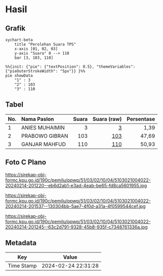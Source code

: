 # Hasil

## Grafik

```mermaid
xychart-beta
    title "Perolehan Suara TPS"
    x-axis [01, 02, 03]
    y-axis "Suara" 0 --> 110
    bar [3, 103, 110]
```

```mermaid
%%{init: {"pie": {"textPosition": 0.5}, "themeVariables": {"pieOuterStrokeWidth": "5px"}} }%%
pie showData
    "1" : 3
    "2" : 103
    "3" : 110
```

## Tabel

| No. | Nama Paslon    | Suara | Suara (raw) | Persentase |
|:--- |:-------------- | -----:| -----------:| ----------:|
| 1   | ANIES MUHAIMIN | 3     | [3][p-1]    | 1,39       |
| 2   | PRABOWO GIBRAN | 103   | [103][p-2]  | 47,69      |
| 3   | GANJAR MAHFUD  | 110   | [110][p-3]  | 50,93      |


[p-1]: https://github.com/gigit-pemilu/pemilu-2024-51-bali/blob/main/pilpres/hitung-suara/sub/51-bali/sub/03-badung/sub/02-mengwi/sub/1004-kapal/sub/022-tps/sub/paslon-1.txt
[p-2]: https://github.com/gigit-pemilu/pemilu-2024-51-bali/blob/main/pilpres/hitung-suara/sub/51-bali/sub/03-badung/sub/02-mengwi/sub/1004-kapal/sub/022-tps/sub/paslon-2.txt
[p-3]: https://github.com/gigit-pemilu/pemilu-2024-51-bali/blob/main/pilpres/hitung-suara/sub/51-bali/sub/03-badung/sub/02-mengwi/sub/1004-kapal/sub/022-tps/sub/paslon-3.txt

## Foto C Plano

https://sirekap-obj-formc.kpu.go.id/190c/pemilu/ppwp/51/03/02/10/04/5103021004022-20240214-201220--eb6d2ab1-e3ad-4eab-be65-fd8ca5601955.jpg

https://sirekap-obj-formc.kpu.go.id/190c/pemilu/ppwp/51/03/02/10/04/5103021004022-20240214-201537--130304bb-5ae7-4f0d-a31a-4f0599544cef.jpg

https://sirekap-obj-formc.kpu.go.id/190c/pemilu/ppwp/51/03/02/10/04/5103021004022-20240214-201245--63c2d791-9328-45b8-935f-c7348761336a.jpg


## Metadata

| Key        | Value               |
| ---------- | ------------------- |
| Time Stamp | 2024-02-24 22:31:28 |



